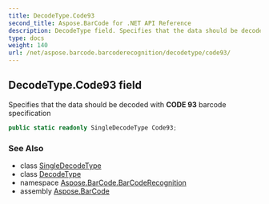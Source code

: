 ```yaml
---
title: DecodeType.Code93
second_title: Aspose.BarCode for .NET API Reference
description: DecodeType field. Specifies that the data should be decoded with CODE 93 barcode specification
type: docs
weight: 140
url: /net/aspose.barcode.barcoderecognition/decodetype/code93/
---
```

## DecodeType.Code93 field

Specifies that the data should be decoded with **CODE 93** barcode specification

```csharp
public static readonly SingleDecodeType Code93;
```

### See Also

* class [SingleDecodeType](../../singledecodetype/)
* class [DecodeType](../)
* namespace [Aspose.BarCode.BarCodeRecognition](../../../aspose.barcode.barcoderecognition/)
* assembly [Aspose.BarCode](../../../)


